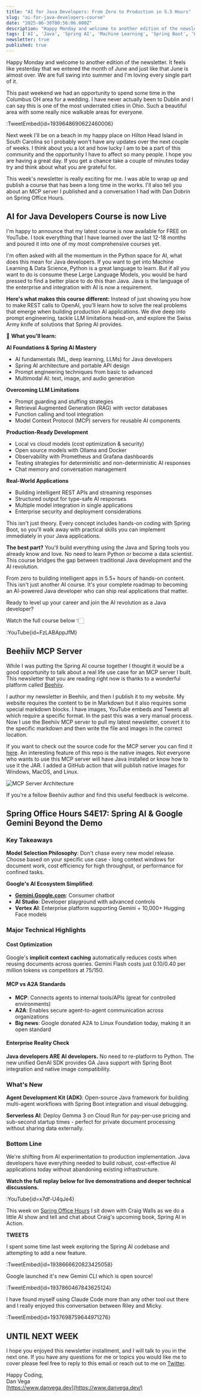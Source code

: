 ```yaml
---
title: "AI for Java Developers: From Zero to Production in 5.5 Hours"
slug: "ai-for-java-developers-course"
date: "2025-06-30T00:56:06.000Z"
description: "Happy Monday and welcome to another edition of the newsletter. It feels like yesterday that we entered the month of June and just like that June is almost over. We are full swing into summer and I'm loving every single part of it."
tags: ['AI', 'Java', 'Spring AI', 'Machine Learning', 'Spring Boot', 'LLM', 'MCP', 'newsletter']
newsletter: true
published: true
---
```


Happy Monday and welcome to another edition of the newsletter. It feels like yesterday that we entered the month of June and just like that June is almost over. We are full swing into summer and I'm loving every single part of it.

This past weekend we had an opportunity to spend some time in the Columbus OH area for a wedding. I have never actually been to Dublin and I can say this is one of the most underrated cities in Ohio. Such a beautiful area with some really nice walkable areas for everyone.

:TweetEmbed{id=1939648690622460006}

Next week I'll be on a beach in my happy place on Hilton Head Island in South Carolina so I probably won't have any updates over the next couple of weeks. I think about you a lot and how lucky I am to be a part of this community and the opportunity I have to affect so many people. I hope you are having a great day. If you get a chance take a couple of minutes today try and think about what you are grateful for.

This week's newsletter is really exciting for me. I was able to wrap up and publish a course that has been a long time in the works. I'll also tell you about an MCP server I published and a conversation I had with Dan Dobrin on Spring Office Hours.

## AI for Java Developers Course is now Live

I'm happy to announce that my latest course is now available for FREE on YouTube. I took everything that I have learned over the last 12-18 months and poured it into one of my most comprehensive courses yet.

I'm often asked with all the momentum in the Python space for AI, what does this mean for Java developers. If you want to get into Machine Learning & Data Science, Python is a great language to learn. But if all you want to do is consume these Large Language Models, you would be hard pressed to find a better place to do this than Java. Java is the language of the enterprise and integration with AI is now a requirement.

**Here's what makes this course different:** Instead of just showing you how to make REST calls to OpenAI, you'll learn how to solve the real problems that emerge when building production AI applications. We dive deep into prompt engineering, tackle LLM limitations head-on, and explore the Swiss Army knife of solutions that Spring AI provides.

🎯 **What you'll learn:**

**AI Foundations & Spring AI Mastery**

- AI fundamentals (ML, deep learning, LLMs) for Java developers
- Spring AI architecture and portable API design
- Prompt engineering techniques from basic to advanced
- Multimodal AI: text, image, and audio generation

**Overcoming LLM Limitations**

- Prompt guarding and stuffing strategies
- Retrieval Augmented Generation (RAG) with vector databases
- Function calling and tool integration
- Model Context Protocol (MCP) servers for reusable AI components

**Production-Ready Development**

- Local vs cloud models (cost optimization & security)
- Open source models with Ollama and Docker
- Observability with Prometheus and Grafana dashboards
- Testing strategies for deterministic and non-deterministic AI responses
- Chat memory and conversation management

**Real-World Applications**

- Building intelligent REST APIs and streaming responses
- Structured output for type-safe AI responses
- Multiple model integration in single applications
- Enterprise security and deployment considerations

This isn't just theory. Every concept includes hands-on coding with Spring Boot, so you'll walk away with practical skills you can implement immediately in your Java applications.

**The best part?** You'll build everything using the Java and Spring tools you already know and love. No need to learn Python or become a data scientist. This course bridges the gap between traditional Java development and the AI revolution.

From zero to building intelligent apps in 5.5+ hours of hands-on content. This isn't just another AI course. It's your complete roadmap to becoming an AI-powered Java developer who can ship real applications that matter.

Ready to level up your career and join the AI revolution as a Java developer?

Watch the full course below 👇🏻

:YouTube{id=FzLABAppJfM}

## Beehiiv MCP Server

While I was putting the Spring AI course together I thought it would be a good opportunity to talk about a real life use case for an MCP server I built. This newsletter that you are reading right now is thanks to a wonderful platform called [Beehiiv](https://www.beehiiv.com?via=Dan-Vega).

I author my newsletter in Beehiiv, and then I publish it to my website. My website requires the content to be in Markdown but it also requires some special markdown blocks. I have images, YouTube embeds and Tweets all which require a specific format. In the past this was a very manual process. Now I use the Beehiiv MCP server to pull my latest newsletter, convert it to the specific markdown and then write the file and images in the correct location.

If you want to check out the source code for the MCP server you can find it [here](https://github.com/danvega/beehiiv-mcp-server). An interesting feature of this repo is the native images. Not everyone who wants to use this MCP server will have Java installed or know how to use it the JAR. I added a GitHub action that will publish native images for Windows, MacOS, and Linux.

![MCP Server Architecture](/images/newsletter/2025/06/30/beehiiv-mcp-server.png)

If you're a fellow Beehiiv author and find this useful feedback is welcome.

## Spring Office Hours S4E17: Spring AI & Google Gemini Beyond the Demo

### Key Takeaways

**Model Selection Philosophy**: Don't chase every new model release. Choose based on your specific use case - long context windows for document work, cost efficiency for high throughput, or performance for confined tasks.

**Google's AI Ecosystem Simplified**:

- **[Gemini.Google.com](https://Gemini.Google.com)**: Consumer chatbot
- **AI Studio**: Developer playground with advanced controls
- **Vertex AI**: Enterprise platform supporting Gemini + 10,000+ Hugging Face models

### Major Technical Highlights

#### Cost Optimization

Google's **implicit context caching** automatically reduces costs when reusing documents across queries. Gemini Flash costs just $0.10/$0.40 per million tokens vs competitors at $75/$150.

#### MCP vs A2A Standards

- **MCP**: Connects agents to internal tools/APIs (great for controlled environments)
- **A2A**: Enables secure agent-to-agent communication across organizations
- **Big news**: Google donated A2A to Linux Foundation today, making it an open standard

#### Enterprise Reality Check

**Java developers ARE AI developers.** No need to re-platform to Python. The new unified GenAI SDK provides GA Java support with Spring Boot integration and native image compatibility.

### What's New

**Agent Development Kit (ADK)**: Open-source Java framework for building multi-agent workflows with Spring Boot integration and visual debugging.

**Serverless AI**: Deploy Gemma 3 on Cloud Run for pay-per-use pricing and sub-second startup times - perfect for private document processing without sharing data externally.

### Bottom Line

We're shifting from AI experimentation to production implementation. Java developers have everything needed to build robust, cost-effective AI applications today without abandoning existing infrastructure.

**Watch the full replay below for live demonstrations and deeper technical discussions.**

:YouTube{id=x7df-U4qJe4}

This week on [Spring Office Hours](https://www.youtube.com/watch?v=A0H8i9qc_8M) I sit down with Craig Walls as we do a little AI show and tell and chat about Craig's upcoming book, Spring AI in Action.

**TWEETS**

I spent some time last week exploring the Spring AI codebase and attempting to add a new feature.

:TweetEmbed{id=1938666620823425058}

Google launched it's new Gemini CLI which is open source!

:TweetEmbed{id=1937860467843625124}

I have found myself using Claude Code more than any other tool out there and I really enjoyed this conversation between Riley and Micky.

:TweetEmbed{id=1937698759644971276}

## UNTIL NEXT WEEK

I hope you enjoyed this newsletter installment, and I will talk to you in the next one. If you have any questions for me or topics you would like me to cover please feel free to reply to this email or reach out to me on [Twitter](https://twitter.com/therealdanvega).

Happy Coding,  
Dan Vega  
[https://www.danvega.dev](https://www.danvega.dev/)